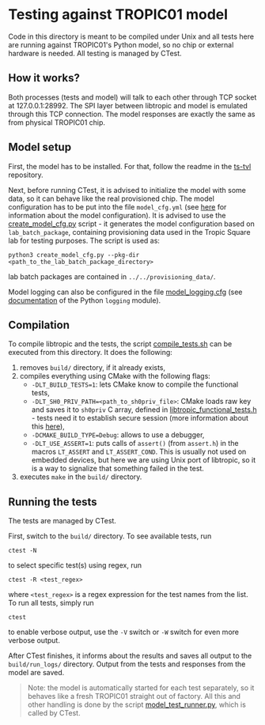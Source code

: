# Testing against TROPIC01 model
Code in this directory is meant to be compiled under Unix and all tests here are running against TROPIC01's Python model, so no chip or external hardware is needed. All testing is managed by CTest.

## How it works?
Both processes (tests and model) will talk to each other through TCP socket at 127.0.0.1:28992. The SPI layer between libtropic and model is emulated through this TCP connection. The model responses are exactly the same as from physical TROPIC01 chip.

## Model setup
First, the model has to be installed. For that, follow the readme in the [ts-tvl](github.com/tropicsquare/ts-tvl/) repository.

Next, before running CTest, it is advised to initialize the model with some data, so it can behave like the real provisioned chip. The model configuration has to be put into the file `model_cfg.yml` (see [here](https://github.com/tropicsquare/ts-tvl#model-configuration) for information about the model configuration). It is advised to use the [create_model_cfg.py](create_model_cfg.py) script - it generates the model configuration based on `lab_batch_package`, containing provisioning data used in the Tropic Square lab for testing purposes. The script is used as:
```shell
python3 create_model_cfg.py --pkg-dir <path_to_the_lab_batch_package_directory>
```
lab batch packages are contained in `../../provisioning_data/`.

Model logging can also be configured in the file [model_logging.cfg](model_logging_cfg.yml) (see [documentation](https://docs.python.org/3/library/logging.config.html) of the Python `logging` module).


## Compilation
To compile libtropic and the tests, the script [compile_tests.sh](compile_tests.sh) can be executed from this directory. It does the following:
1. removes `build/` directory, if it already exists,
2. compiles everything using CMake with the following flags:
   - `-DLT_BUILD_TESTS=1`: lets CMake know to compile the functional tests,
   - `-DLT_SH0_PRIV_PATH=<path_to_sh0priv_file>`: CMake loads raw key and saves it to `sh0priv` C array, defined in [libtropic_functional_tests.h](../../include/libtropic_functional_tests.h) - tests need it to establish secure session (more information about this [here](../../docs/index.md#libtropic-library-examples-and-tests-libtropic-library-examples)),
   - `-DCMAKE_BUILD_TYPE=Debug`: allows to use a debugger,
   - `-DLT_USE_ASSERT=1`: puts calls of `assert()` (from `assert.h`) in the macros `LT_ASSERT` and `LT_ASSERT_COND`. This is usually not used on embedded devices, but here we are using Unix port of libtropic, so it is a way to signalize that something failed in the test.
3. executes `make` in the `build/` directory.

## Running the tests
The tests are managed by CTest.

First, switch to the `build/` directory. To see available tests, run
```shell
ctest -N
```
to select specific test(s) using regex, run
```shell
ctest -R <test_regex>
```
where `<test_regex>` is a regex expression for the test names from the list. To run all tests, simply run
```shell
ctest
```
to enable verbose output, use the `-V` switch or `-W` switch for even more verbose output.

After CTest finishes, it informs about the results and saves all output to the `build/run_logs/` directory. Output from the tests and responses from the model are saved.
> Note: the model is automatically started for each test separately, so it behaves like a fresh TROPIC01 straight out of factory. All this and other handling is done by the script [model_test_runner.py](model_test_runner.py), which is called by CTest.